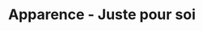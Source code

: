 ---
title: "Apparence - Juste pour soi"
url: /schiltigheim/apparence-juste-pour-soi/
shop: coiffeur
---